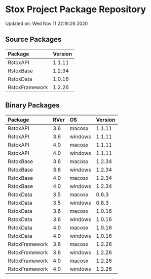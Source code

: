 # Stox Project Package Repository


Updated on: Wed Nov 11 22:16:26 2020
## Source Packages

|Package        |Version |
|:--------------|:-------|
|RstoxAPI       |1.1.11  |
|RstoxBase      |1.2.34  |
|RstoxData      |1.0.16  |
|RstoxFramework |1.2.26  |

## Binary Packages

|Package        |RVer |OS      |Version |
|:--------------|:----|:-------|:-------|
|RstoxAPI       |3.6  |macosx  |1.1.11  |
|RstoxAPI       |3.6  |windows |1.1.11  |
|RstoxAPI       |4.0  |macosx  |1.1.11  |
|RstoxAPI       |4.0  |windows |1.1.11  |
|RstoxBase      |3.6  |macosx  |1.2.34  |
|RstoxBase      |3.6  |windows |1.2.34  |
|RstoxBase      |4.0  |macosx  |1.2.34  |
|RstoxBase      |4.0  |windows |1.2.34  |
|RstoxData      |3.5  |macosx  |0.8.3   |
|RstoxData      |3.5  |windows |0.8.3   |
|RstoxData      |3.6  |macosx  |1.0.16  |
|RstoxData      |3.6  |windows |1.0.16  |
|RstoxData      |4.0  |macosx  |1.0.16  |
|RstoxData      |4.0  |windows |1.0.16  |
|RstoxFramework |3.6  |macosx  |1.2.26  |
|RstoxFramework |3.6  |windows |1.2.26  |
|RstoxFramework |4.0  |macosx  |1.2.26  |
|RstoxFramework |4.0  |windows |1.2.26  |
